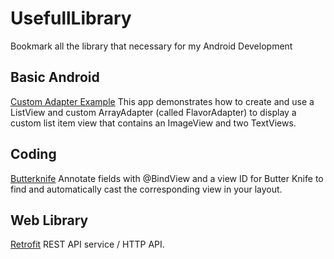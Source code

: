 # UsefullLibrary
Bookmark all the library that necessary for my Android Development

## Basic Android
[Custom Adapter Example](https://github.com/udacity/ud839_CustomAdapter_Example) This app demonstrates how to create and use a ListView and custom ArrayAdapter (called FlavorAdapter) to display a custom list item view that contains an ImageView and two TextViews.

## Coding
[Butterknife](https://github.com/JakeWharton/butterknife) Annotate fields with @BindView and a view ID for Butter Knife to find and automatically cast the corresponding view in your layout.

## Web Library
[Retrofit](https://github.com/square/retrofit) REST API service / HTTP API.
